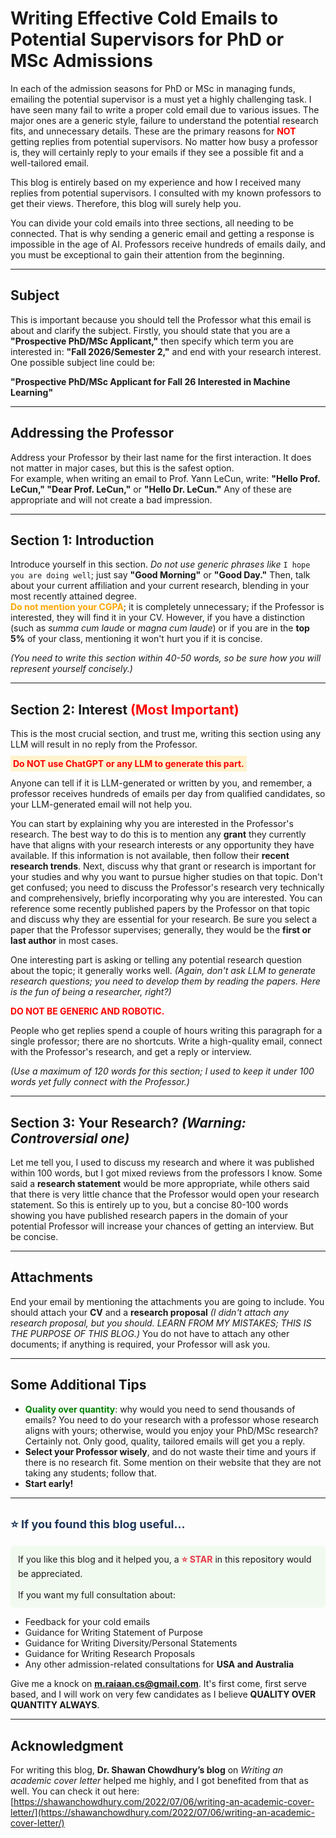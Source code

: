 # Writing Effective Cold Emails to Potential Supervisors for PhD or MSc Admissions

In each of the admission seasons for PhD or MSc in managing funds, emailing the potential supervisor is a must yet a highly challenging task. I have seen many fail to write a proper cold email due to various issues. The major ones are a generic style, failure to understand the potential research fits, and unnecessary details. These are the primary reasons for <strong style="color:red;">NOT</strong> getting replies from potential supervisors. No matter how busy a professor is, they will certainly reply to your emails if they see a possible fit and a well-tailored email.

This blog is entirely based on my experience and how I received many replies from potential supervisors. I consulted with my known professors to get their views. Therefore, this blog will surely help you.

You can divide your cold emails into three sections, all needing to be connected. That is why sending a generic email and getting a response is impossible in the age of AI. Professors receive hundreds of emails daily, and you must be exceptional to gain their attention from the beginning.

---

## Subject

This is important because you should tell the Professor what this email is about and clarify the subject. Firstly, you should state that you are a <strong>"Prospective PhD/MSc Applicant,"</strong> then specify which term you are interested in: <strong>"Fall 2026/Semester 2,"</strong> and end with your research interest. One possible subject line could be:

<strong>"Prospective PhD/MSc Applicant for Fall 26 Interested in Machine Learning"</strong>

---

## Addressing the Professor

Address your Professor by their last name for the first interaction. It does not matter in major cases, but this is the safest option.  
For example, when writing an email to Prof. Yann LeCun, write: <strong>"Hello Prof. LeCun," "Dear Prof. LeCun,"</strong> or <strong>"Hello Dr. LeCun."</strong> Any of these are appropriate and will not create a bad impression.

---

## Section 1: Introduction

Introduce yourself in this section. <em>Do not use generic phrases like</em> <code>I hope you are doing well</code>; just say <strong>"Good Morning"</strong> or <strong>"Good Day."</strong> Then, talk about your current affiliation and your current research, blending in your most recently attained degree.  
<strong style="color:orange;">Do not mention your CGPA</strong>; it is completely unnecessary; if the Professor is interested, they will find it in your CV. However, if you have a distinction (such as <em>summa cum laude</em> or <em>magna cum laude</em>) or if you are in the <strong>top 5%</strong> of your class, mentioning it won't hurt you if it is concise.

<em>(You need to write this section within 40-50 words, so be sure how you will represent yourself concisely.)</em>

---

## Section 2: Interest <span style="color:red;">(Most Important)</span>

This is the most crucial section, and trust me, writing this section using any LLM will result in no reply from the Professor.

<p><strong style="color:red; background-color: #fff3cd; padding: 4px;">Do NOT use ChatGPT or any LLM to generate this part.</strong></p>

Anyone can tell if it is LLM-generated or written by you, and remember, a professor receives hundreds of emails per day from qualified candidates, so your LLM-generated email will not help you.

You can start by explaining why you are interested in the Professor's research. The best way to do this is to mention any <strong>grant</strong> they currently have that aligns with your research interests or any opportunity they have available. If this information is not available, then follow their <strong>recent research trends</strong>.  Next, discuss why that grant or research is important for your studies and why you want to pursue higher studies on that topic. Don't get confused; you need to discuss the Professor's research very technically and comprehensively, briefly incorporating why you are interested. You can reference some recently published papers by the Professor on that topic and discuss why they are essential for your research. Be sure you select a paper that the Professor supervises; generally, they would be the <strong>first or last author</strong> in most cases.

One interesting part is asking or telling any potential research question about the topic; it generally works well. <em>(Again, don't ask LLM to generate research questions; you need to develop them by reading the papers. Here is the fun of being a researcher, right?)</em>

<p><strong style="color:red;">DO NOT BE GENERIC AND ROBOTIC.</strong></p>  
People who get replies spend a couple of hours writing this paragraph for a single professor; there are no shortcuts. Write a high-quality email, connect with the Professor's research, and get a reply or interview.

<em>(Use a maximum of 120 words for this section; I used to keep it under 100 words yet fully connect with the Professor.)</em>

---

## Section 3: Your Research? <em>(Warning: Controversial one)</em>

Let me tell you, I used to discuss my research and where it was published within 100 words, but I got mixed reviews from the professors I know. Some said a <strong>research statement</strong> would be more appropriate, while others said that there is very little chance that the Professor would open your research statement. So this is entirely up to you, but a concise 80-100 words showing you have published research papers in the domain of your potential Professor will increase your chances of getting an interview. But be concise.

---

## Attachments

End your email by mentioning the attachments you are going to include. You should attach your <strong>CV</strong> and a <strong>research proposal</strong> <em>(I didn't attach any research proposal, but you should. LEARN FROM MY MISTAKES; THIS IS THE PURPOSE OF THIS BLOG.)</em> You do not have to attach any other documents; if anything is required, your Professor will ask you.

---

## Some Additional Tips

- <strong style="color:green;">Quality over quantity</strong>: why would you need to send thousands of emails? You need to do your research with a professor whose research aligns with yours; otherwise, would you enjoy your PhD/MSc research? Certainly not. Only good, quality, tailored emails will get you a reply.
- <strong>Select your Professor wisely</strong>, and do not waste their time and yours if there is no research fit. Some mention on their website that they are not taking any students; follow that.
- <strong>Start early!</strong>

---

## <span style="color:#1d3557; font-size:18px;">⭐ If you found this blog useful...</span>

<p style="background-color:#f1faee; padding:12px; border-radius:6px;">
If you like this blog and it helped you, a <strong style="color:#e63946;">⭐ STAR</strong> in this repository would be appreciated.<br><br>
If you want my full consultation about:
<ul>
  <li>Feedback for your cold emails</li>
  <li>Guidance for Writing Statement of Purpose</li>
  <li>Guidance for Writing Diversity/Personal Statements</li>
  <li>Guidance for Writing Research Proposals</li>
  <li>Any other admission-related consultations for <strong>USA and Australia</strong></li>
</ul>
Give me a knock on <a href="mailto:m.raiaan.cs@gmail.com"><strong>m.raiaan.cs@gmail.com</strong></a>.  
It's first come, first serve based, and I will work on very few candidates as I believe <strong>QUALITY OVER QUANTITY ALWAYS</strong>.
</p>

---

## Acknowledgment

For writing this blog, <strong>Dr. Shawan Chowdhury’s blog</strong> on <em>Writing an academic cover letter</em> helped me highly, and I got benefited from that as well. You can check it out here: [https://shawanchowdhury.com/2022/07/06/writing-an-academic-cover-letter/](https://shawanchowdhury.com/2022/07/06/writing-an-academic-cover-letter/)
